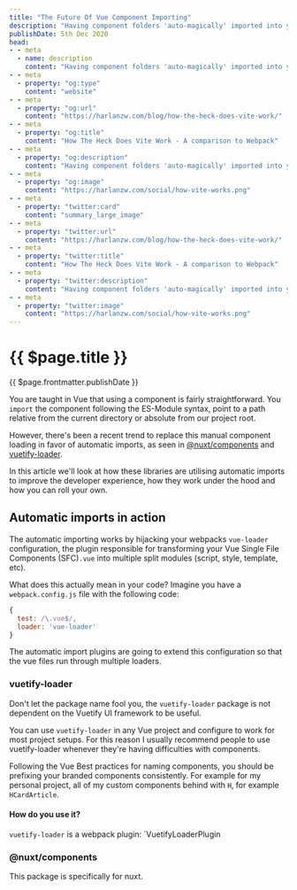```yaml
---
title: "The Future Of Vue Component Importing"
description: "Having component folders 'auto-magically' imported into your app is the latest craze. How does it work and is it good?"
publishDate: 5th Dec 2020
head:
- - meta
  - name: description
    content: "Having component folders 'auto-magically' imported into your app is the latest craze. How does it work and is it good?"
- - meta
  - property: "og:type"
    content: "website"
- - meta
  - property: "og:url"
    content: "https://harlanzw.com/blog/how-the-heck-does-vite-work/"    
- - meta
  - property: "og:title"
    content: "How The Heck Does Vite Work - A comparison to Webpack"
- - meta
  - property: "og:description"
    content: "Having component folders 'auto-magically' imported into your app is the latest craze. How does it work and is it good?"    
- - meta
  - property: "og:image"
    content: "https://harlanzw.com/social/how-vite-works.png"
- - meta
  - property: "twitter:card"
    content: "summary_large_image"
- - meta
  - property: "twitter:url"
    content: "https://harlanzw.com/blog/how-the-heck-does-vite-work/"
- - meta
  - property: "twitter:title"
    content: "How The Heck Does Vite Work - A comparison to Webpack"
- - meta
  - property: "twitter:description"
    content: "Having component folders 'auto-magically' imported into your app is the latest craze. How does it work and is it good?"
- - meta
  - property: "twitter:image"
    content: "https://harlanzw.com/social/how-vite-works.png"    
---
```


# {{ $page.title }}

<div class="text-xs text-gray-600"><time>{{ $page.frontmatter.publishDate }}</time></div>

You are taught in Vue that using a component is fairly straightforward. You `import` the component following
the ES-Module syntax, point to a path relative from the current directory or absolute from our project root.

However, there's been a recent trend to replace this manual component loading in favor of automatic imports, as seen in [@nuxt/components](https://github.com/nuxt/components)
and [vuetify-loader](https://github.com/vuetifyjs/vuetify-loader).

In this article we'll look at how these libraries are utilising automatic imports to improve the developer experience,
 how they work under the hood and how you can roll your own.

## Automatic imports in action

The automatic importing works by hijacking your webpacks `vue-loader` configuration, the plugin responsible for transforming
your Vue Single File Components (SFC)`.vue` into multiple split modules (script, style, template, etc).

What does this actually mean in your code? Imagine you have a `webpack.config.js` file with the following code:

```js
{
  test: /\.vue$/,
  loader: 'vue-loader'
}
```

The automatic import plugins are going to extend this configuration so that the vue files run through multiple loaders.

### vuetify-loader

Don't let the package name fool you, the `vuetify-loader` package is not dependent on the Vuetify UI framework to be useful. 

You can use `vuetify-loader` in any Vue project and configure to work for most project setups. For this reason I usually
recommend people to use vuetify-loader whenever they're having difficulties with components.

Following the Vue Best practices for naming components, you should be prefixing your branded components consistently. 
For example for my personal project, all of my custom components behind with `H`, for example `HCardArticle`.

#### How do you use it?

`vuetify-loader` is a webpack plugin: `VuetifyLoaderPlugin






### @nuxt/components

This package is specifically for nuxt.
